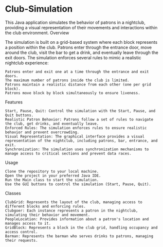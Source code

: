# Club-Simulation
This Java application simulates the behavior of patrons in a nightclub, providing a visual representation of their movements and interactions within the club environment.
Overview

The simulation is built on a grid-based system where each block represents a position within the club. Patrons enter through the entrance door, move around the club, visit the bar to get a drink, and eventually leave through the exit doors. The simulation enforces several rules to mimic a realistic nightclub experience:

    Patrons enter and exit one at a time through the entrance and exit doors.
    The maximum number of patrons inside the club is limited.
    Patrons maintain a realistic distance from each other (one per grid block).
    Patrons move block by block simultaneously to ensure liveness.

Features

    Start, Pause, Quit: Control the simulation with the Start, Pause, and Quit buttons.
    Realistic Patron Behavior: Patrons follow a set of rules to navigate the club, get drinks, and eventually leave.
    Enforced Rules: The simulation enforces rules to ensure realistic behavior and prevent overcrowding.
    Visual Representation: The graphical interface provides a visual representation of the nightclub, including patrons, bar, entrance, and exit.
    Synchronization: The simulation uses synchronization mechanisms to manage access to critical sections and prevent data races.

Usage

    Clone the repository to your local machine.
    Open the project in your preferred Java IDE.
    Run the Main class to start the simulation.
    Use the GUI buttons to control the simulation (Start, Pause, Quit).

Classes

    ClubGrid: Represents the layout of the club, managing access to different blocks and enforcing rules.
    Clubgoer: Each instance represents a patron in the nightclub, simulating their behavior and movement.
    PeopleLocation: Provides information about a patron's location and manages access to it.
    GridBlock: Represents a block in the club grid, handling occupancy and access control.
    Barman: Represents the barman who serves drinks to patrons, managing their requests.
